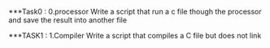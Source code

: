 ***Task0 : 0.processor
    Write a script that run a c file though the processor and save the result into another file

***TASK1 : 1.Compiler
    Write a script that compiles a C file but does not link 
